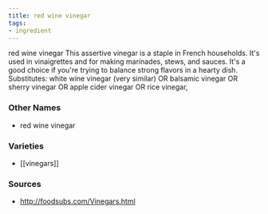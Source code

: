 ```yaml
---
title: red wine vinegar
tags:
- ingredient
---
```

red wine vinegar This assertive vinegar is a staple in French households. It's used in vinaigrettes and for making marinades, stews, and sauces. It's a good choice if you're trying to balance strong flavors in a hearty dish. Substitutes: white wine vinegar (very similar) OR balsamic vinegar OR sherry vinegar OR apple cider vinegar OR rice vinegar,

### Other Names

* red wine vinegar

### Varieties

* [[vinegars]]

### Sources
* http://foodsubs.com/Vinegars.html
